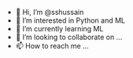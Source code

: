 - 👋 Hi, I’m @sshussain
- 👀 I’m interested in Python and ML
- 🌱 I’m currently learning ML
- 💞️ I’m looking to collaborate on ...
- 📫 How to reach me ...

<!---
sshussain/sshussain is a ✨ special ✨ repository because its `README.md` (this file) appears on your GitHub profile.
You can click the Preview link to take a look at your changes.
--->
